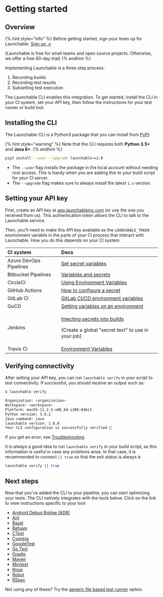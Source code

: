 # Getting started

## Overview

{% hint style="info" %}
Before getting started, sign your team up for Launchable: [Sign up →](https://www.launchableinc.com/signup)

\(Launchable is free for small teams and open source projects. Otherwise, we offer a free 60-day trial\)
{% endhint %}

Implementing Launchable is a three step process:

1. Recording builds
2. Recording test results
3. Subsetting test execution

The Launchable CLI enables this integration. To get started, install the CLI in your CI system, set your API key, then follow the instructions for your test runner or build tool.

## Installing the CLI

The Launchable CLI is a Python3 package that you can install from [PyPI](https://pypi.org/project/launchable/):

{% hint style="warning" %}
Note that the CLI requires both **Python 3.5+** _and_ **Java 8+**.
{% endhint %}

```bash
pip3 install --user --upgrade launchable~=1.0
```

* The `--user` flag installs the package in the local account without needing root access. This is handy when you are adding this to your build script for your CI server.
* The `--upgrade` flag makes sure to always install the latest `1.x` version.

## Setting your API key

First, create an API key at [app.launchableinc.com](https://app.launchableinc.com) \(or use the one you received from us\). This authentication token allows the CLI to talk to the Launchable service.

Then, you’ll need to make this API key available as the `LAUNCHABLE_TOKEN` environment variable in the parts of your CI process that interact with Launchable. How you do this depends on your CI system:

<table>
  <thead>
    <tr>
      <th style="text-align:left">CI system</th>
      <th style="text-align:left">Docs</th>
    </tr>
  </thead>
  <tbody>
    <tr>
      <td style="text-align:left">Azure DevOps Pipelines</td>
      <td style="text-align:left"><a href="https://docs.microsoft.com/en-us/azure/devops/pipelines/process/variables?view=azure-devops&amp;tabs=yaml%2Cbatch#secret-variables">Set secret variables</a>
      </td>
    </tr>
    <tr>
      <td style="text-align:left">Bitbucket Pipelines</td>
      <td style="text-align:left"><a href="https://support.atlassian.com/bitbucket-cloud/docs/variables-and-secrets/">Variables and secrets</a>
      </td>
    </tr>
    <tr>
      <td style="text-align:left">CircleCI</td>
      <td style="text-align:left"><a href="https://circleci.com/docs/2.0/env-vars/">Using Environment Variables</a>
      </td>
    </tr>
    <tr>
      <td style="text-align:left">GitHub Actions</td>
      <td style="text-align:left"><a href="https://docs.github.com/en/free-pro-team@latest/actions/reference/encrypted-secrets">How to configure a secret</a>
      </td>
    </tr>
    <tr>
      <td style="text-align:left">GitLab CI</td>
      <td style="text-align:left"><a href="https://docs.gitlab.com/ee/ci/variables/">GitLab CI/CD environment variables</a>
      </td>
    </tr>
    <tr>
      <td style="text-align:left">GoCD</td>
      <td style="text-align:left"><a href="https://docs.gocd.org/current/faq/dev_use_current_revision_in_build.html#setting-variables-on-an-environment">Setting variables on an environment</a>
      </td>
    </tr>
    <tr>
      <td style="text-align:left">Jenkins</td>
      <td style="text-align:left">
        <p><a href="https://docs.cloudbees.com/docs/cloudbees-ci/latest/cloud-secure-guide/injecting-secrets">Injecting secrets into builds</a>
        </p>
        <p>(Create a global &quot;secret text&quot; to use in your job)</p>
      </td>
    </tr>
    <tr>
      <td style="text-align:left">Travis CI</td>
      <td style="text-align:left"><a href="https://docs.travis-ci.com/user/environment-variables/">Environment Variables</a>
      </td>
    </tr>
  </tbody>
</table>

## Verifying connectivity

After setting your API key, you can run `launchable verify` in your script to test connectivity. If successful, you should receive an output such as:

```bash
$ launchable verify

Organization: <organization>
Workspace: <workspace>
Platform: macOS-11.2.3-x86_64-i386-64bit
Python version: 3.9.2
Java command: java
launchable version: 1.8.0
Your CLI configuration is successfully verified 🎉
```

If you get an error, see [Troubleshooting](resources/troubleshooting.md).

It is always a good idea to run `launchable verify` in your build script, as this information is useful in case any problems arise. In that case, it is recommended to connect `|| true` so that the exit status is always `0`:

```bash
launchable verify || true
```

## Next steps

Now that you've added the CLI to your pipeline, you can start optimizing your tests. The CLI natively integrates with the tools below. Click on the link to view instructions specific to your tool:

* [Android Debug Bridge \(ADB\)](test-runners/adb.md)
* [Ant](test-runners/ant.md)
* [Bazel](test-runners/bazel.md)
* [Behave](test-runners/behave.md)
* [CTest](test-runners/ctest.md)
* [Cypress](test-runners/cypress.md)
* [GoogleTest](test-runners/googletest.md)
* [Go Test](test-runners/go-test.md)
* [Gradle](test-runners/gradle.md)
* [Maven](test-runners/maven.md)
* [Minitest](test-runners/minitest.md)
* [Nose](test-runners/nose.md)
* [Robot](test-runners/robot.md)
* [RSpec](test-runners/rspec.md)

Not using any of these? Try the [generic file based test runner](resources/file.md) option.

